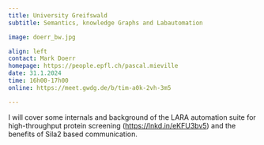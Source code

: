 ```yaml
---
title: University Greifswald
subtitle: Semantics, knowledge Graphs and Labautomation

image: doerr_bw.jpg

align: left
contact: Mark Doerr
homepage: https://people.epfl.ch/pascal.mieville
date: 31.1.2024
time: 16h00-17h00
online: https://meet.gwdg.de/b/tim-a0k-2vh-3m5

---
```

I will cover some internals and background of the LARA automation suite 
for high-throughput protein screening (https://lnkd.in/eKFU3bv5) and the benefits of Sila2 based communication. 